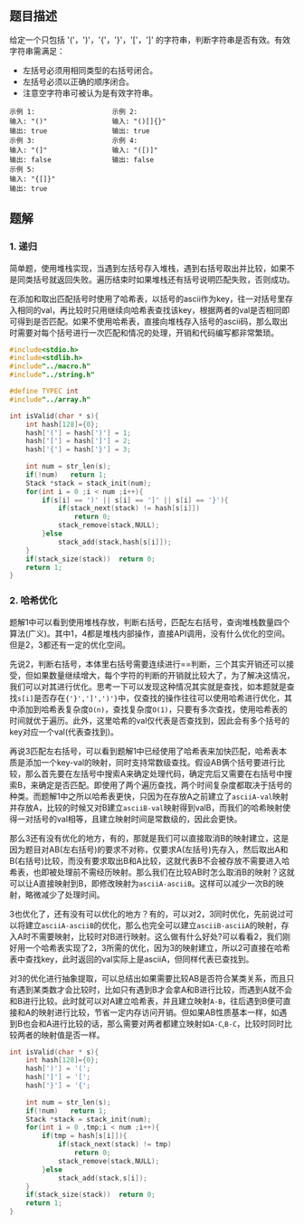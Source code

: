 ## 题目描述

给定一个只包括 '('，')'，'{'，'}'，'['，']' 的字符串，判断字符串是否有效。有效字符串需满足：

- 左括号必须用相同类型的右括号闭合。
- 左括号必须以正确的顺序闭合。
- 注意空字符串可被认为是有效字符串。

```
示例 1:					示例 2:
输入: "()"				输入: "()[]{}"
输出: true				输出: true
示例 3:					示例 4:
输入: "(]"				输入: "([)]"
输出: false				输出: false
示例 5:
输入: "{[]}"
输出: true
```

## 题解

### 1. 递归

​	简单题，使用堆栈实现，当遇到左括号存入堆栈，遇到右括号取出并比较，如果不是同类括号就返回失败。遍历结束时如果堆栈还有括号说明匹配失败，否则成功。

​	在添加和取出匹配括号时使用了哈希表，以括号的ascii作为key，往一对括号里存入相同的val，再比较时只用继续向哈希表查找该key，根据两者的val是否相同即可得到是否匹配。如果不使用哈希表，直接向堆栈存入括号的ascii码，那么取出时需要对每个括号进行一次匹配和情况的处理，开销和代码编写都非常繁琐。

```c
#include<stdio.h>
#include<stdlib.h>
#include"../macro.h"
#include"../string.h"

#define TYPEC int
#include"../array.h"

int isValid(char * s){
    int hash[128]={0};
	hash['('] = hash[')'] = 1;
	hash['['] = hash[']'] = 2;
	hash['{'] = hash['}'] = 3;
	
	int num = str_len(s);
	if(!num)   return 1;
	Stack *stack = stack_init(num);
	for(int i = 0 ;i < num ;i++){
		if(s[i] == ')' || s[i] == ']' || s[i] == '}'){
			if(stack_next(stack) != hash[s[i]])
				return 0;
			stack_remove(stack,NULL);
		}else
			stack_add(stack,hash[s[i]]);
	}
	if(stack_size(stack))  return 0;
	return 1;
}
```

### 2. 哈希优化

​	题解1中可以看到使用堆栈存放，判断右括号，匹配左右括号，查询堆栈数量四个算法(广义)。其中1，4都是堆栈内部操作，直接API调用，没有什么优化的空间。但是2，3都还有一定的优化空间。

​	先说2，判断右括号，本体里右括号需要连续进行==判断，三个其实开销还可以接受，但如果数量继续增大，每个字符的判断的开销就比较大了，为了解决这情况，我们可以对其进行优化。思考一下可以发现这种情况其实就是查找，如本题就是查找`s[i]`是否存在`{'}',']',')'}`中，仅查找的操作往往可以使用哈希进行优化，其中添加到哈希表复杂度`O(n)`，查找复杂度`O(1)`，只要有多次查找，使用哈希表的时间就优于遍历。此外，这里哈希的val仅代表是否查找到，因此会有多个括号的key对应一个val(代表查找到)。

​	再说3匹配左右括号，可以看到题解1中已经使用了哈希表来加快匹配，哈希表本质是添加一个key-val的映射，同时支持常数级查找。假设AB俩个括号要进行比较，那么首先要在左括号中搜索A来确定处理代码，确定完后又需要在右括号中搜索B，来确定是否匹配。即使用了两个遍历查找，两个时间复杂度都取决于括号的种类。而题解1中之所以哈希表更快，只因为在存放A之前建立了`asciiA-val`映射并存放A，比较的时候又对B建立`asciiB-val`映射得到valB，而我们的哈希映射使得一对括号的val相等，且建立映射时间是常数级的，因此会更快。

​	那么3还有没有优化的地方，有的，那就是我们可以直接取消B的映射建立，这是因为题目对AB(左右括号)的要求不对称，仅要求A(左括号)先存入，然后取出A和B(右括号)比较，而没有要求取出B和A比较，这就代表B不会被存放不需要进入哈希表，也即被处理前不需经历映射。那么我们在比较AB时怎么取消B的映射？这就可以让A直接映射到B，即修改映射为`asciiA-asciiB`。这样可以减少一次B的映射，略微减少了处理时间。

​	3也优化了，还有没有可以优化的地方？有的，可以对2，3同时优化，先前说过可以将建立`asciiA-asciiB`的优化，那么也完全可以建立`asciiB-asciiA`的映射，存入A时不需要映射，比较时对B进行映射。这么做有什么好处?可以看看2，我们刚好用一个哈希表实现了2，3所需的优化，因为3的映射建立，所以2可直接在哈希表中查找key，此时返回的val实际上是asciiA，但同样代表已查找到。

​	对3的优化进行抽象提取，可以总结出如果需要比较AB是否符合某类关系，而且只有遇到某类数才会比较时，比如只有遇到B才会拿A和B进行比较，而遇到A就不会和B进行比较。此时就可以对A建立哈希表，并且建立映射`A-B`，往后遇到B便可直接和A的映射进行比较，节省一定内存访问开销。但如果AB性质基本一样，如遇到B也会和A进行比较的话，那么需要对两者都建立映射如`A-C`,`B-C`，比较时同时比较两者的映射值是否一样。

```c
int isValid(char * s){
    int hash[128]={0};
	hash[')'] = '(';
	hash[']'] = '[';
	hash['}'] = '{';
	
	int num = str_len(s);
	if(!num)   return 1;
	Stack *stack = stack_init(num);
	for(int i = 0 ,tmp;i < num ;i++){
		if(tmp = hash[s[i]]){
			if(stack_next(stack) != tmp)
				return 0;
			stack_remove(stack,NULL);
		}else
			stack_add(stack,s[i]);
	}
	if(stack_size(stack))  return 0;
	return 1;
}
```

